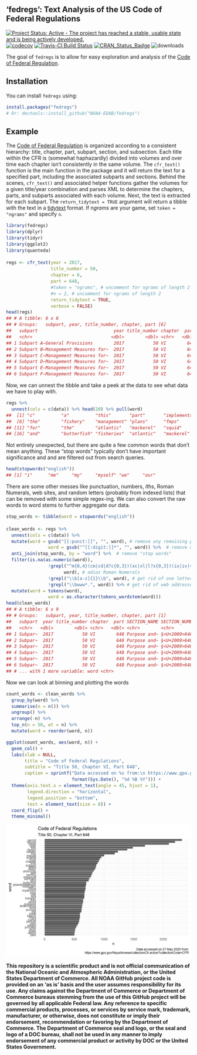 
<!-- README.md is generated from README.Rmd. Please edit that file -->

## ‘fedregs’: Text Analysis of the US Code of Federal Regulations

[![Project Status: Active - The project has reached a stable, usable
state and is being actively
developed.](http://www.repostatus.org/badges/0.1.0/active.svg)](http://www.repostatus.org/#active)
[![codecov](https://codecov.io/gh/slarge/fedregs/branch/master/graph/badge.svg)](https://codecov.io/gh/slarge/fedregs)
[![Travis-CI Build
Status](https://travis-ci.org/slarge/fedregs.svg?branch=master)](https://travis-ci.org/slarge/fedregs)
[![CRAN\_Status\_Badge](http://www.r-pkg.org/badges/version/fedregs)](https://cran.r-project.org/package=fedregs)
![downloads](http://cranlogs.r-pkg.org/badges/grand-total/fedregs)

The goal of `fedregs` is to allow for easy exploration and analysis of
the [Code of Federal
Regulation](https://www.gpo.gov/fdsys/browse/collectionCfr.action?selectedYearFrom=2017&go=Go).

## Installation

You can install `fedregs` using:

``` r
install.packages("fedregs")
# Or: devtools::install_github("NOAA-EDAB/fedregs")
```

## Example

The [Code of Federal
Regulation](https://www.gpo.gov/help/index.html#about_code_of_federal_regulations.htm)
is organized according to a consistent hierarchy: title, chapter, part,
subpart, section, and subsection. Each title within the CFR is (somewhat
haphazardly) divided into volumes and over time each chapter isn’t
consistently in the same volume. The `cfr_text()` function is the main
function in the package and it will return the text for a specified
part, including the associated subparts and sections. Behind the scenes,
`cfr_text()` and associated helper functions gather the volumes for a
given title/year combination and parses XML to determine the chapters,
parts, and subparts associated with each volume. Next, the text is
extracted for each subpart. The `return_tidytext = TRUE` argument will
return a tibble with the text in a
[tidytext](https://www.tidytextmining.com/tidytext.html) format. If
*ngrams* are your game, set `token = "ngrams"` and specify `n`.

``` r
library(fedregs)
library(dplyr)
library(tidyr)
library(ggplot2)
library(quanteda)

regs <- cfr_text(year = 2017,
                 title_number = 50,
                 chapter = 6,
                 part = 648,
                 #token = "ngrams", # uncomment for ngrams of length 2
                 #n = 2, # uncomment for ngrams of length 2
                 return_tidytext = TRUE,
                 verbose = FALSE)
head(regs)
## # A tibble: 6 x 6
## # Groups:   subpart, year, title_number, chapter, part [6]
##   subpart                             year title_number chapter  part data      
##   <chr>                              <dbl>        <dbl> <chr>   <dbl> <list>    
## 1 Subpart A—General Provisions        2017           50 VI        648 <tibble [~
## 2 Subpart B—Management Measures for~  2017           50 VI        648 <tibble [~
## 3 Subpart C—Management Measures for~  2017           50 VI        648 <tibble [~
## 4 Subpart D—Management Measures for~  2017           50 VI        648 <tibble [~
## 5 Subpart E—Management Measures for~  2017           50 VI        648 <tibble [~
## 6 Subpart F—Management Measures for~  2017           50 VI        648 <tibble [~
```

Now, we can unnest the tibble and take a peek at the data to see what
data we have to play with.

``` r
regs %>%
  unnest(cols = c(data)) %>% head(20) %>% pull(word)
##  [1] "c"          "a"          "this"       "part"       "implements"
##  [6] "the"        "fishery"    "management" "plans"      "fmps"      
## [11] "for"        "the"        "atlantic"   "mackerel"   "squid"     
## [16] "and"        "butterfish" "fisheries"  "atlantic"   "mackerel"
```

Not entirely unexpected, but there are quite a few common words that
don’t mean anything. These “stop words” typically don’t have important
significance and and are filtered out from search queries.

``` r
head(stopwords("english"))
## [1] "i"      "me"     "my"     "myself" "we"     "our"
```

There are some other messes like punctuation, numbers, *i*ths, Roman
Numerals, web sites, and random letters (probably from indexed lists)
that can be removed with some simple regex-ing. We can also convert the
raw words to word stems to further aggregate our data.

``` r
stop_words <- tibble(word = stopwords("english"))

clean_words <- regs %>%
  unnest(cols = c(data)) %>% 
  mutate(word = gsub("[[:punct:]]", "", word), # remove any remaining punctuation
                word = gsub("^[[:digit:]]*", "", word)) %>%  # remove digits (e.g., 1st, 1881a, 15th, etc)
  anti_join(stop_words, by = "word") %>%  # remove "stop words"
  filter(is.na(as.numeric(word)),
                !grepl("^m{0,4}(cm|cd|d?c{0,3})(xc|xl|l?x{0,3})(ix|iv|v?i{0,3})$",
                      word), # adios Roman Numerals
                !grepl("\\b[a-z]{1}\\b", word), # get rid of one letter words
                !grepl("\\bwww*.", word)) %>% # get rid of web addresses
  mutate(word = tokens(word),
                word = as.character(tokens_wordstem(word)))
head(clean_words)
## # A tibble: 6 x 9
## # Groups:   subpart, year, title_number, chapter, part [1]
##   subpart  year title_number chapter  part SECTION_NAME SECTION_NUMBER values
##   <chr>   <dbl>        <dbl> <chr>   <dbl> <chr>        <chr>          <chr> 
## 1 Subpar~  2017           50 VI        648 Purpose and~ §<U+2009>648.1        648.1 
## 2 Subpar~  2017           50 VI        648 Purpose and~ §<U+2009>648.1        648.1 
## 3 Subpar~  2017           50 VI        648 Purpose and~ §<U+2009>648.1        648.1 
## 4 Subpar~  2017           50 VI        648 Purpose and~ §<U+2009>648.1        648.1 
## 5 Subpar~  2017           50 VI        648 Purpose and~ §<U+2009>648.1        648.1 
## 6 Subpar~  2017           50 VI        648 Purpose and~ §<U+2009>648.1        648.1 
## # ... with 1 more variable: word <chr>
```

Now we can look at binning and plotting the words

``` r
count_words <- clean_words %>%
  group_by(word) %>%
  summarise(n = n()) %>%
  ungroup() %>%
  arrange(-n) %>% 
  top_n(n = 50, wt = n) %>% 
  mutate(word = reorder(word, n))
```

``` r
ggplot(count_words, aes(word, n)) +
  geom_col() +
  labs(xlab = NULL, 
       title = "Code of Federal Regulations", 
       subtitle = "Title 50, Chapter VI, Part 648",
       caption = sprintf("Data accessed on %s from:\n https://www.gpo.gov/fdsys/browse/collectionCfr.action?collectionCode=CFR", 
                         format(Sys.Date(), "%d %B %Y"))) +
  theme(axis.text.x = element_text(angle = 45, hjust = 1),
        legend.direction = "horizontal",
        legend.position = "bottom",
        text = element_text(size = 8)) +
  coord_flip() +
  theme_minimal()
```

<img src="README_figs/README-plot_words-1.png" width="672" />

**This repository is a scientific product and is not official
communication of the National Oceanic and Atmospheric Administration, or
the United States Department of Commerce. All NOAA GitHub project code
is provided on an ‘as is’ basis and the user assumes responsibility for
its use. Any claims against the Department of Commerce or Department of
Commerce bureaus stemming from the use of this GitHub project will be
governed by all applicable Federal law. Any reference to specific
commercial products, processes, or services by service mark, trademark,
manufacturer, or otherwise, does not constitute or imply their
endorsement, recommendation or favoring by the Department of Commerce.
The Department of Commerce seal and logo, or the seal and logo of a DOC
bureau, shall not be used in any manner to imply endorsement of any
commercial product or activity by DOC or the United States Government.**
